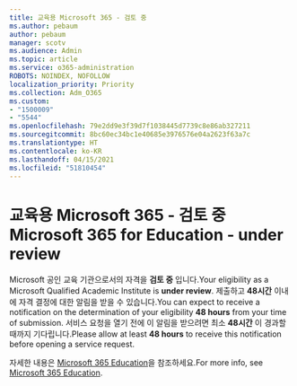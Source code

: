 ```yaml
---
title: 교육용 Microsoft 365 - 검토 중
ms.author: pebaum
author: pebaum
manager: scotv
ms.audience: Admin
ms.topic: article
ms.service: o365-administration
ROBOTS: NOINDEX, NOFOLLOW
localization_priority: Priority
ms.collection: Adm_O365
ms.custom:
- "1500009"
- "5544"
ms.openlocfilehash: 79e2dd9e3f39d7f1038445d7739c8e86ab327211
ms.sourcegitcommit: 8bc60ec34bc1e40685e3976576e04a2623f63a7c
ms.translationtype: HT
ms.contentlocale: ko-KR
ms.lasthandoff: 04/15/2021
ms.locfileid: "51810454"
---
```

# <a name="microsoft-365-for-education---under-review"></a><span data-ttu-id="23e62-102">교육용 Microsoft 365 - 검토 중</span><span class="sxs-lookup"><span data-stu-id="23e62-102">Microsoft 365 for Education - under review</span></span>

<span data-ttu-id="23e62-103">Microsoft 공인 교육 기관으로서의 자격을 **검토 중** 입니다.</span><span class="sxs-lookup"><span data-stu-id="23e62-103">Your eligibility as a Microsoft Qualified Academic Institute is **under review**.</span></span> <span data-ttu-id="23e62-104">제출하고 **48시간** 이내에 자격 결정에 대한 알림을 받을 수 있습니다.</span><span class="sxs-lookup"><span data-stu-id="23e62-104">You can expect to receive a notification on the determination of your eligibility **48 hours** from your time of submission.</span></span> <span data-ttu-id="23e62-105">서비스 요청을 열기 전에 이 알림을 받으려면 최소 **48시간** 이 경과할 때까지 기다립니다.</span><span class="sxs-lookup"><span data-stu-id="23e62-105">Please allow at least **48 hours** to receive this notification before opening a service request.</span></span>

<span data-ttu-id="23e62-106">자세한 내용은 [Microsoft 365 Education](https://www.microsoft.com/education/buy-license/microsoft365)을 참조하세요.</span><span class="sxs-lookup"><span data-stu-id="23e62-106">For more info, see [Microsoft 365 Education](https://www.microsoft.com/education/buy-license/microsoft365).</span></span>
